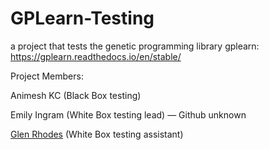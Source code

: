 # GPLearn-Testing
a project that tests the genetic programming library gplearn: https://gplearn.readthedocs.io/en/stable/

Project Members:

Animesh KC (Black Box testing)

Emily Ingram (White Box testing lead) — Github unknown

[Glen Rhodes](https://github.com/glnnrhodes "Github link") (White Box testing assistant)